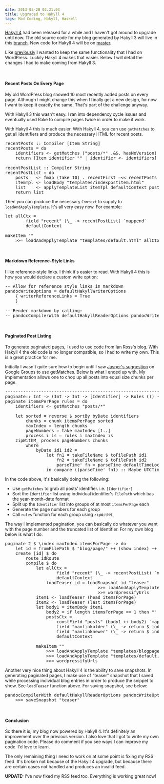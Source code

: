 ```yaml
---
date: 2013-03-20 02:21:03
title: Upgraded to Hakyll 4
tags: Mad Coding, Hakyll, Haskell
---
```

[Hakyll 4][3] had been released for a while and I haven't got around to upgrade
until now. The old source code for my blog generated by Hakyll 3 will live in
this [branch][1]. New code for Hakyll 4 will be on [master][2].

Like [previously][4] I wanted to keep the same functionality that I had on
WordPress. Luckily Hakyll 4 makes that easier. Below I will detail the changes I
had to make coming from Hakyll 3.

<br>

#### Recent Posts On Every Page

My old WordPress blog showed 10 most recently added posts on every page.
Although I might change this when I finally get a new design, for now I want to
keep it exactly the same. That's part of the challenge anyway.

With Hakyll 3 this wasn't easy. I ran into dependency cycle issues and eventually
used Rake to compile pages twice in order to make it work.

With Hakyll 4 this is much easier. With Hakyll 4, you can use `getMatches` to
get all identifiers and produce the necessary HTML for recent posts.

<pre class="brush:haskell">
recentPosts :: Compiler [Item String]
recentPosts = do
    identifiers <- getMatches ("posts/*" .&&. hasNoVersion)
    return [Item identifier "" | identifier <- identifiers]

recentPostList :: Compiler String
recentPostList = do
    posts   <- fmap (take 10) . recentFirst =<< recentPosts
    itemTpl <- loadBody "templates/indexpostitem.html"
    list    <- applyTemplateList itemTpl defaultContext posts
    return list
</pre>

Then you can produce the necessary `Context` to supply to
`loadAndApplyTemplate`. It's all very easy now. For example:

<pre class="brush:haskell">
let allCtx =
        field "recent" (\_ -> recentPostList) `mappend`
        defaultContext

makeItem ""
    >>= loadAndApplyTemplate "templates/default.html" allCtx
</pre>

<br>

#### Markdown Reference-Style Links

I like reference-style links. I think it's easier to read. With Hakyll 4 this
is how you would declare a custom write option:

<pre class="brush:haskell">
-- Allow for reference style links in markdown
pandocWriteOptions = defaultHakyllWriterOptions
    { writerReferenceLinks = True
    }

-- Render markdown by calling:
-- pandocCompilerWith defaultHakyllReaderOptions pandocWriteOptions
</pre>

<br>

#### Paginated Post Listing

To generate paginated pages, I used to use code from [Ian Ross's blog][5]. With
Hakyll 4 the old code is no longer compatible, so I had to write my own. This is
a great practice for me.

Initially I wasn't quite sure how to begin until I saw [Jasper's suggestion][6]
on Google Groups to use getMatches. Below is what I ended up with. My
implementation allows one to chop up all posts into equal size chunks per page.

<pre class="brush:haskell">
--------------------------------------------------------------------------------
paginate:: Int -> (Int -> Int -> [Identifier] -> Rules ()) -> Rules ()
paginate itemsPerPage rules = do
    identifiers <- getMatches "posts/*"

    let sorted = reverse $ sortBy byDate identifiers
        chunks = chunk itemsPerPage sorted
        maxIndex = length chunks
        pageNumbers = take maxIndex [1..]
        process i is = rules i maxIndex is
    zipWithM_ process pageNumbers chunks
        where
            byDate id1 id2 =
                let fn1 = takeFileName $ toFilePath id1
                    fn2 = takeFileName $ toFilePath id2
                    parseTime' fn = parseTime defaultTimeLocale "%Y-%m-%d" $ intercalate "-" $ take 3 $ splitAll "-" fn
                in compare ((parseTime' fn1) :: Maybe UTCTime) ((parseTime' fn2) :: Maybe UTCTime)
</pre>

In the code above, it's basically doing the following:

- Use `getMatches` to grab all posts' identifier. i.e. `[Identifier]`
- Sort the `Identifier` list using individual identifier's `FilePath` which has the
  year-month-date format
- Split up the `Identifier` list into groups of at most `itemsPerPage` each
- Generate the page numbers for each group
- Call `rules` function for each group using `zipWithM_`

The way I implemented pagination, you can basically do whatever you want with
the page number and the truncated list of Identifier. For my own blog below is
what I do.

<pre class="brush:haskell">
paginate 2 $ \index maxIndex itemsForPage -> do
    let id = fromFilePath $ "blog/page/" ++ (show index) ++ "/index.html"
    create [id] $ do
        route idRoute
        compile $ do
            let allCtx =
                    field "recent" (\_ -> recentPostList) `mappend`
                    defaultContext
                loadTeaser id = loadSnapshot id "teaser"
                                    >>= loadAndApplyTemplate "templates/teaser.html" (teaserCtx tags)
                                    >>= wordpressifyUrls
            item1 <- loadTeaser (head itemsForPage)
            item2 <- loadTeaser (last itemsForPage)
            let body1 = itemBody item1
                body2 = if length itemsForPage == 1 then "" else itemBody item2
                postsCtx =
                    constField "posts" (body1 ++ body2) `mappend`
                    field "navlinkolder" (\_ -> return $ indexNavLink index 1 maxIndex) `mappend`
                    field "navlinknewer" (\_ -> return $ indexNavLink index (-1) maxIndex) `mappend`
                    defaultContext

            makeItem ""
                >>= loadAndApplyTemplate "templates/blogpage.html" postsCtx
                >>= loadAndApplyTemplate "templates/default.html" allCtx
                >>= wordpressifyUrls
</pre>

Another very nice thing about Hakyll 4 is the ability to save snapshots. In
generating paginated pages, I make use of "teaser" snapshot that I saved while
processing individual blog entries in order to produce the snippet to show. See
`loadTeaser` function above. For saving snapshot, see below:

<pre class="brush:haskell">
pandocCompilerWith defaultHakyllReaderOptions pandocWriteOptions
    >>= saveSnapshot "teaser"
</pre>

<br>

#### Conclusion

So there it is, my blog now powered by Hakyll 4. It's definitely an improvement
over the previous version. I also love that I got to write my own pagination
code. Please do comment if you see ways I can improve my code. I'd love to
learn.

The only remaining thing I need to work on at some point is fixing my RSS
feed. It's broken not because of the Hakyll 4 upgrade, but because there are
certain cases not handled and produces an invalid feed.

**UPDATE:** I've now fixed my RSS feed too. Everything is working great now!

  [1]: https://github.com/dannysu/hakyll-blog/tree/hakyll3
  [2]: https://github.com/dannysu/hakyll-blog
  [3]: http://jaspervdj.be/posts/2013-01-16-hakyll-4.0.html
  [4]: /2012/07/26/hakyll-blog/
  [5]: https://github.com/ian-ross/blog
  [6]: https://groups.google.com/d/msg/hakyll/eqaFDplY2cc/V0bBQTwAq94J

